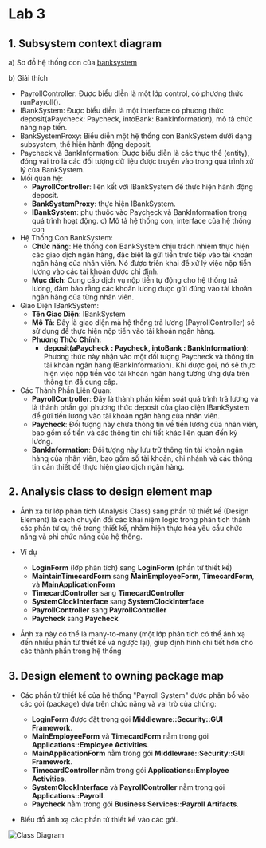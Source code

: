 # Lab 3

## 1. Subsystem context diagram

a) Sơ đồ hệ thống con của [banksystem](https://www.planttext.com/api/plantuml/png/f58zJiCm5DvzYhUrIBG7gAAeWga3KYLEu3fkRJMnW-rKHC3Cm08tA0D28274MWyCxKLy0gw0dJIGjcnuyC_tllVUzzd-ifz3RR0oHPQY3cpkdRqJ3CICRLumaFKZ0SFMIm_bpAsU1IpMou2yPdLG6wgeD6LEOU9M7s9MmGoqis-GEFlaaIX29CLQmnYNIgRfgHGch5Jv4AaFSGnN2C9GXTZokaVe1Y4kV8if9XH69rZCpqlVCcl82SsbvgQBVGfXbCm7qEoEmMVAa3A0C8_4LAeC6ov5LVT7KiNsIgWmt9Hnl8tivRG9BKOjPwpaPUaPkfZeMbyUa5zJ_z3PWJDd7pXS55W0S_OMPjpPzxyU1nrUSAyNxzpR01AkA36D8Wsr_GN7gCsBhllzVOCxX52uiN0GsFE1XbGa_eDz0m00__y30000)
  
b) Giải thích
   - PayrollController: Được biểu diễn là một lớp control, có phương thức runPayroll().
   - IBankSystem: Được biểu diễn là một interface có phương thức deposit(aPaycheck: Paycheck, intoBank: BankInformation), mô tả chức năng nạp tiền.
   - BankSystemProxy: Biểu diễn một hệ thống con BankSystem dưới dạng subsystem, thể hiện hành động deposit.
   - Paycheck và BankInformation: Được biểu diễn là các thực thể (entity), đóng vai trò là các đối tượng dữ liệu được truyền vào trong quá trình xử lý của BankSystem.
   - Mối quan hệ:
     - **PayrollController**: liên kết với IBankSystem để thực hiện hành động deposit.
     -  **BankSystemProxy**: thực hiện IBankSystem.
     -  **IBankSystem**: phụ thuộc vào Paycheck và BankInformation trong quá trình hoạt động.
c) Mô tả hệ thống con, interface của hệ thống con
   - Hệ Thống Con BankSystem:
     - **Chức năng**: Hệ thống con BankSystem chịu trách nhiệm thực hiện các giao dịch ngân hàng, đặc biệt là gửi tiền trực tiếp vào tài khoản ngân hàng của nhân viên. Nó được triển khai để xử lý việc nộp tiền lương vào các tài khoản được chỉ định.
     - **Mục đích**: Cung cấp dịch vụ nộp tiền tự động cho hệ thống trả lương, đảm bảo rằng các khoản lương được gửi đúng vào tài khoản ngân hàng của từng nhân viên.
   - Giao Diện IBankSystem:
     - **Tên Giao Diện**: IBankSystem
     - **Mô Tả**: Đây là giao diện mà hệ thống trả lương (PayrollController) sẽ sử dụng để thực hiện nộp tiền vào tài khoản ngân hàng.
     - **Phương Thức Chính**:
          - **deposit(aPaycheck : Paycheck, intoBank : BankInformation)**: Phương thức này nhận vào một đối tượng Paycheck và thông tin tài khoản ngân hàng (BankInformation). Khi được gọi, nó sẽ thực hiện việc nộp tiền vào tài khoản ngân hàng tương ứng dựa trên thông tin đã cung cấp.
   - Các Thành Phần Liên Quan:
     - **PayrollController**: Đây là thành phần kiểm soát quá trình trả lương và là thành phần gọi phương thức deposit của giao diện IBankSystem để gửi tiền lương vào tài khoản ngân hàng của nhân viên.
     - **Paycheck**: Đối tượng này chứa thông tin về tiền lương của nhân viên, bao gồm số tiền và các thông tin chi tiết khác liên quan đến kỳ lương.
     - **BankInformation**: Đối tượng này lưu trữ thông tin tài khoản ngân hàng của nhân viên, bao gồm số tài khoản, chi nhánh và các thông tin cần thiết để thực hiện giao dịch ngân hàng.

## 2. Analysis class to design element map

   - Ánh xạ từ lớp phân tích (Analysis Class) sang phần tử thiết kế (Design Element) là cách chuyển đổi các khái niệm logic trong phân tích thành các phần tử cụ thể trong thiết kế, nhằm hiện thực hóa yêu cầu chức năng và phi chức năng của hệ thống.

   - Ví dụ
     - **LoginForm** (lớp phân tích) sang **LoginForm** (phần tử thiết kế)
     - **MaintainTimecardForm** sang **MainEmployeeForm**, **TimecardForm**, và **MainApplicationForm**
     - **TimecardController** sang **TimecardController**
     - **SystemClockInterface** sang **SystemClockInterface**
     - **PayrollController** sang **PayrollController**
     - **Paycheck** sang **Paycheck**
       
   -  Ánh xạ này có thể là many-to-many (một lớp phân tích có thể ánh xạ đến nhiều phần tử thiết kế và ngược lại), giúp định hình chi tiết hơn cho các thành phần trong hệ thống

## 3. Design element to owning package map

   - Các phần tử thiết kế của hệ thống "Payroll System" được phân bổ vào các gói (package) dựa trên chức năng và vai trò của chúng:
     - **LoginForm** được đặt trong gói **Middleware::Security::GUI Framework**.
     - **MainEmployeeForm** và **TimecardForm** nằm trong gói **Applications::Employee Activities**.
     - **MainApplicationForm** nằm trong gói **Middleware::Security::GUI Framework**.
     - **TimecardController** nằm trong gói **Applications::Employee Activities**.
     - **SystemClockInterface** và **PayrollController** nằm trong gói **Applications::Payroll**.
     - **Paycheck** nằm trong gói **Business Services::Payroll Artifacts**.
       
   - Biểu đồ ánh xạ các phần tử thiết kế vào các gói.

   ![Class Diagram](https://www.planttext.com/api/plantuml/png/V95DQiD034RtFiMGOymgRcXA8852sWC8-MigF3z68oUOqfDrqIFr2hLfIvr0egK-wJs4lZu-byL8hO-XgZhYbWvmYvqqJS295DxlmRsA3Tu_F6_SMYdYbBLTkBVAZSM1Id7RV92qpXfdlHr9ghik29D9_adVPv9PLho_Zrt80-1gDZcA2SgvOiBz3LsOdYI2IPihxLLEfZa4w0t_8mtJpBbpFnH3N8NCxIOPz8KOi_Xtvmh_hY-IC56WHs7yIroj9YFBBauSOtu5jnDcYTHCJ_a6003__mC0)

